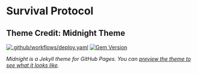 # Survival Protocol

## Theme Credit: Midnight Theme

[![.github/workflows/deploy.yaml](https://github.com/pages-themes/midnight/actions/workflows/deploy.yaml/badge.svg)](https://github.com/pages-themes/midnight/actions/workflows/deploy.yaml) [![Gem Version](https://badge.fury.io/rb/jekyll-theme-midnight.svg)](https://badge.fury.io/rb/jekyll-theme-midnight)

*Midnight is a Jekyll theme for GitHub Pages. You can [preview the theme to see what it looks like](http://pages-themes.github.io/midnight).*
